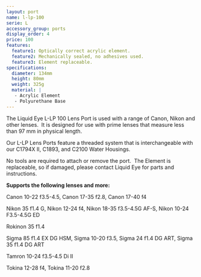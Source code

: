 ```yaml
---
layout: port
name: l-lp-100
serie: L
accessory_group: ports
display_order: 4
price: 100
features:
  feature1: Optically correct acrylic element.
  feature2: Mechanically sealed, no adhesives used.
  feature3: Element replaceable.
specifications:
  diameter: 134mm
  height: 80mm
  weight: 325g
  material: |
   - Acrylic Element
   - Polyurethane Base
---
```

The Liquid Eye L-LP 100 Lens Port is used with a range of Canon, Nikon and other lenses.  It is designed for use with prime lenses that measure less than 97 mm in physical length.

Our L-LP Lens Ports feature a threaded system that is interchangeable with our C1794X II, C1893, and C2100 Water Housings.  

No tools are required to attach or remove the port.  The Element is replaceable, so if damaged, please contact Liquid Eye for parts and instructions.

**Supports the following lenses and more:**

Canon	10-22 f3.5-4.5, Canon	17-35 f2.8, Canon	17-40 f4

Nikon	35 f1.4 G, Nikon	12-24 f4, Nikon	18-35 f3.5-4.5G AF-S, Nikon	10-24 F3.5-4.5G ED

Rokinon 35 f1.4

Sigma	85 f1.4 EX DG HSM, Sigma 10-20 f3.5, Sigma 24 f1.4 DG ART, Sigma 35 f1.4 DG ART

Tamron  10-24 f3.5-4.5 Di II

Tokina	12-28 f4, Tokina 11-20 f2.8
